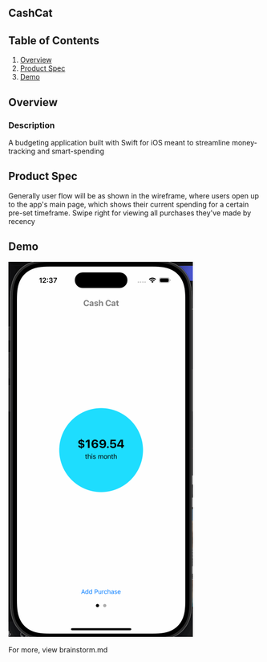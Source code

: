 ## CashCat

## Table of Contents

1. [Overview](#Overview)
2. [Product Spec](#Product-Spec)
3. [Demo](#Demo)

## Overview

### Description

A budgeting application built with Swift for iOS meant to streamline money-tracking and smart-spending

## Product Spec

Generally user flow will be as shown in the wireframe, where users open up to the app's main
page, which shows their current spending for a certain pre-set timeframe. Swipe right for
viewing all purchases they've made by recency

## Demo
![CashCat](CashCat-Capstone.gif)


For more, view brainstorm.md
